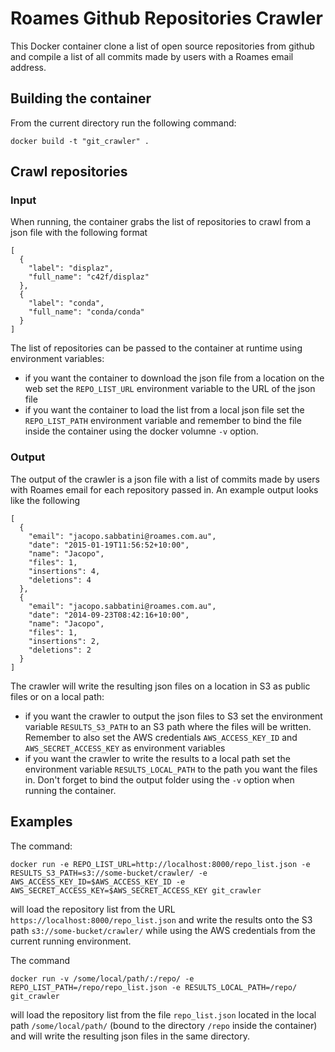 Roames Github Repositories Crawler
==================================

This Docker container clone a list of open source repositories from github and compile a list of all commits made by users with a Roames email address.

Building the container
----------------------

From the current directory run the following command:

    docker build -t "git_crawler" .


Crawl repositories
------------------

### Input

When running, the container grabs the list of repositories to crawl from a json file with the following format

    [
      {
        "label": "displaz",
        "full_name": "c42f/displaz"
      },
      {
        "label": "conda",
        "full_name": "conda/conda"
      }
    ]

The list of repositories can be passed to the container at runtime using environment variables:

- if you want the container to download the json file from a location on the web set the `REPO_LIST_URL` environment variable to the URL of the json file
- if you want the container to load the list from a local json file set the `REPO_LIST_PATH` environment variable and remember to bind the file inside the container using the docker volumne `-v` option.

### Output

The output of the crawler is a json file with a list of commits made by users with Roames email for each repository passed in. An example output looks like the following

    [
      {
        "email": "jacopo.sabbatini@roames.com.au",
        "date": "2015-01-19T11:56:52+10:00",
        "name": "Jacopo",
        "files": 1,
        "insertions": 4,
        "deletions": 4
      },
      {
        "email": "jacopo.sabbatini@roames.com.au",
        "date": "2014-09-23T08:42:16+10:00",
        "name": "Jacopo",
        "files": 1,
        "insertions": 2,
        "deletions": 2
      }
    ]

The crawler will write the resulting json files on a location in S3 as public files or on a local path:

- if you want the crawler to output the json files to S3 set the environment variable `RESULTS_S3_PATH` to an S3 path where the files will be written. Remember to also set the AWS credentials `AWS_ACCESS_KEY_ID` and `AWS_SECRET_ACCESS_KEY` as environment variables
- if you want the crawler to write the results to a local path set the environment variable `RESULTS_LOCAL_PATH` to the path you want the files in. Don't forget to bind the output folder using the `-v` option when running the container.

## Examples

The command:

    docker run -e REPO_LIST_URL=http://localhost:8000/repo_list.json -e RESULTS_S3_PATH=s3://some-bucket/crawler/ -e AWS_ACCESS_KEY_ID=$AWS_ACCESS_KEY_ID -e AWS_SECRET_ACCESS_KEY=$AWS_SECRET_ACCESS_KEY git_crawler

will load the repository list from the URL `https://localhost:8000/repo_list.json` and write the results onto the S3 path `s3://some-bucket/crawler/` while using the AWS credentials from the current running environment.

The command

    docker run -v /some/local/path/:/repo/ -e REPO_LIST_PATH=/repo/repo_list.json -e RESULTS_LOCAL_PATH=/repo/ git_crawler

will load the repository list from the file `repo_list.json` located in the local path `/some/local/path/` (bound to the directory `/repo` inside the container) and will write the resulting json files in the same directory.
